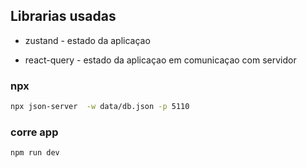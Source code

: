 ## Librarias usadas

 * zustand - estado da aplicaçao

 * react-query - estado da aplicaçao em comunicaçao com servidor



### npx

```bash
npx json-server  -w data/db.json -p 5110  
```
### corre app

```bash
npm run dev
```